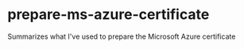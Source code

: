 # prepare-ms-azure-certificate
Summarizes what I've used to prepare the Microsoft Azure certificate
